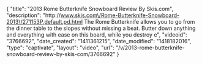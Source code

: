 {
    "title": "2013 Rome Butterknife Snowboard Review By Skis.com",
    "description": "http:\/\/www.skis.com\/Rome-Butterknife-Snowboard-2013\/271153P,default,pd.html  The Rome Butterknife allows you to go from the dinner table to the slopes without missing a beat. Butter down anything and everything with ease on this board, while you destroy e",
    "videoid": "3766692",
    "date_created": "1411361215",
    "date_modified": "1418182016",
    "type": "captivate",
    "layout": "video",
    "url": "\/v\/2013-rome-butterknife-snowboard-review-by-skis-com\/3766692"
}